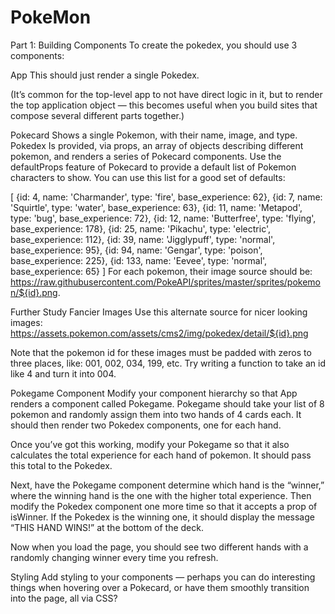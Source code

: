 # PokeMon
Part 1: Building Components
To create the pokedex, you should use 3 components:

App
This should just render a single Pokedex.

(It’s common for the top-level app to not have direct logic in it, but to render the top application object — this becomes useful when you build sites that compose several different parts together.)

Pokecard
Shows a single Pokemon, with their name, image, and type.
Pokedex
Is provided, via props, an array of objects describing different pokemon, and renders a series of Pokecard components.
Use the defaultProps feature of Pokecard to provide a default list of Pokemon characters to show. You can use this list for a good set of defaults:

[
  {id: 4, name: 'Charmander', type: 'fire', base_experience: 62},
  {id: 7, name: 'Squirtle', type: 'water', base_experience: 63},
  {id: 11, name: 'Metapod', type: 'bug', base_experience: 72},
  {id: 12, name: 'Butterfree', type: 'flying', base_experience: 178},
  {id: 25, name: 'Pikachu', type: 'electric', base_experience: 112},
  {id: 39, name: 'Jigglypuff', type: 'normal', base_experience: 95},
  {id: 94, name: 'Gengar', type: 'poison', base_experience: 225},
  {id: 133, name: 'Eevee', type: 'normal', base_experience: 65}
]
For each pokemon, their image source should be: https://raw.githubusercontent.com/PokeAPI/sprites/master/sprites/pokemon/${id}.png.

Further Study
Fancier Images
Use this alternate source for nicer looking images: https://assets.pokemon.com/assets/cms2/img/pokedex/detail/${id}.png

Note that the pokemon id for these images must be padded with zeros to three places, like: 001, 002, 034, 199, etc. Try writing a function to take an id like 4 and turn it into 004.

Pokegame Component
Modify your component hierarchy so that App renders a component called Pokegame. Pokegame should take your list of 8 pokemon and randomly assign them into two hands of 4 cards each. It should then render two Pokedex components, one for each hand.

Once you’ve got this working, modify your Pokegame so that it also calculates the total experience for each hand of pokemon. It should pass this total to the Pokedex.

Next, have the Pokegame component determine which hand is the “winner,” where the winning hand is the one with the higher total experience. Then modify the Pokedex component one more time so that it accepts a prop of isWinner. If the Pokedex is the winning one, it should display the message “THIS HAND WINS!” at the bottom of the deck.

Now when you load the page, you should see two different hands with a randomly changing winner every time you refresh.

Styling
Add styling to your components — perhaps you can do interesting things when hovering over a Pokecard, or have them smoothly transition into the page, all via CSS?
